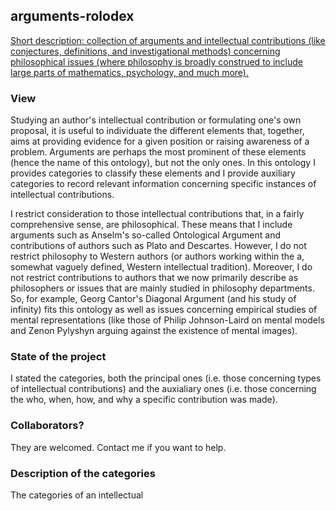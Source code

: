 ## arguments-rolodex
<ins>Short description<ins>: collection of arguments and intellectual contributions (like conjectures, definitions, and investigational methods) concerning philosophical issues (where philosophy is broadly construed to include large parts of mathematics, psychology, and much more).


### View
Studying an author's intellectual contribution or formulating one's own proposal, it is useful to individuate the different elements that, together, aims at providing evidence for a given position or raising awareness of a problem. Arguments are perhaps the most prominent of these elements (hence the name of this ontology), but not the only ones. In this ontology I provides categories to classify these elements and I provide auxiliary categories to record relevant information concerning specific instances of intellectual contributions. 

I restrict consideration to those intellectual contributions that, in a fairly comprehensive sense, are philosophical. These means that I include arguments such as Anselm's so-called Ontological Argument and contributions of authors such as Plato and Descartes. However, I do not restrict philosophy to Western authors (or authors working within the a, somewhat vaguely defined, Western intellectual tradition). Moreover, I do not restrict contributions to authors that we now primarily describe as philosophers or issues that are mainly studied in philosophy departments. So, for example, Georg Cantor's Diagonal Argument (and his study of infinity) fits this ontology as well as issues concerning empirical studies of mental representations (like those of Philip Johnson-Laird on mental models and Zenon Pylyshyn arguing against the existence of mental images).

### State of the project
I stated the categories, both the principal ones (i.e. those concerning types of intellectual contributions) and the auxialiary ones (i.e. those concerning the who, when, how, and why a specific contribution was made).

### Collaborators?
They are welcomed. Contact me if you want to help.

### Description of the categories
The categories of an intellectual
